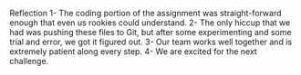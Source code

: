 Reflection
1- The coding portion of the assignment was straight-forward enough that even us rookies could understand.
2- The only hiccup that we had was pushing these files to Git, but after some experimenting and some trial and error, we got it figured out.
3- Our team works well together and is extremely patient along every step.
4- We are excited for the next challenge.
